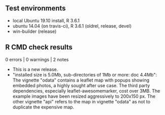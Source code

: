 ## Test environments
* local Ubuntu 19.10 install, R 3.6.1
* ubuntu 14.04 (on travis-ci), R 3.6.1 (oldrel, release, devel)
* win-builder (release)

## R CMD check results

0 errors | 0 warnings | 2 notes

* This is a new release.
* "installed size is  5.0Mb, sub-directories of 1Mb or more: doc 4.4Mb":
  The vignette "odata" contains a leaflet map with popups showing embedded
  photos, a highly sought after use case.
  The third party dependencies, especially leaflet-awesomemarker, cost over 3MB. 
  The example images have been resized aggressively to 200x150 px.
  The other vignette "api" refers to the map in vignette "odata" as not to 
  duplicate the expensive map.
